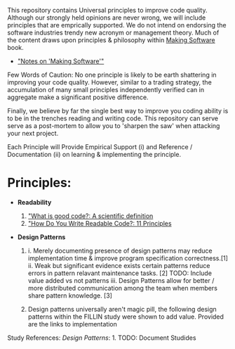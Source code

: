This repository contains Universal principles to improve code quality.  Although our 
strongly held opinions are never wrong, we will include principles that are emprically supported.
We do not intend on endorsing the software industries trendy new acronym or management theory. 
Much of the content draws upon principles & philosophy within [Making Software](http://shop.oreilly.com/product/9780596808303.do) book.
  * ["Notes on 'Making Software'"](http://peterhurford.tumblr.com/post/143408649351/notes-on-making-software-what-really-works-and)


Few Words of Caution:
No one principle is likely to be earth shattering in improving your code quality. However, similar to a trading strategy,
the accumulation of many small principles independently verified can in 
aggregate make a significant positive difference. 

Finally, we believe by far the single best way to improve you coding ability is to be in the trenches 
reading and writing code. This repository can serve serve as a post-mortem to allow
you to 'sharpen the saw' when attacking your next project.

Each Principle will Provide Empirical Support (i) and Reference / Documentation (ii) on learning & implementing the principle. 
# Principles:
  
- **Readability**
  1. ["What is good code?: A scientific definition](http://engineering.intenthq.com/2015/03/what-is-good-code-a-scientific-definition/) 
  2. ["How Do You Write Readable Code?: 11 Principles](https://gist.github.com/peterhurford/3ad9f48071bd2665a8af) 


- **Design Patterns**
  1. i.  Merely documenting presence of design patterns may reduce implementation time & improve program specification correctness.[1]   
     ii. Weak but significant evidence exists certain patterns reduce errors in pattern relavant maintenance tasks. [2] TODO: Include value added vs not patterns
     iii. Design Patterns allow for better / more distributed communication among the team when members share pattern knowledge. [3]

  2. Design patterns universally aren't  magic pill, the following design patterns within the FILLIN study were shown to add value. Provided are the links to implementation


Study References:
  *Design Patterns*:
    1. TODO: Document Studides

